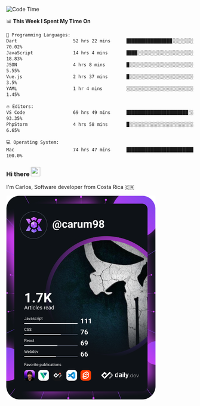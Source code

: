 
<!--START_SECTION:waka-->
![Code Time](http://img.shields.io/badge/Code%20Time-9%2C588%20hrs%2043%20mins-blue)

📊 **This Week I Spent My Time On** 

```text
💬 Programming Languages: 
Dart                     52 hrs 22 mins      █████████████████░░░░░░░░   70.02% 
JavaScript               14 hrs 4 mins       ████░░░░░░░░░░░░░░░░░░░░░   18.83% 
JSON                     4 hrs 8 mins        █░░░░░░░░░░░░░░░░░░░░░░░░   5.55% 
Vue.js                   2 hrs 37 mins       █░░░░░░░░░░░░░░░░░░░░░░░░   3.5% 
YAML                     1 hr 4 mins         ░░░░░░░░░░░░░░░░░░░░░░░░░   1.45%

🔥 Editors: 
VS Code                  69 hrs 49 mins      ███████████████████████░░   93.35% 
PhpStorm                 4 hrs 58 mins       █░░░░░░░░░░░░░░░░░░░░░░░░   6.65%

💻 Operating System: 
Mac                      74 hrs 47 mins      █████████████████████████   100.0%

```


<!--END_SECTION:waka-->

### Hi there <img src="https://media.giphy.com/media/hvRJCLFzcasrR4ia7z/giphy.gif" width="25px" height="25px">

I'm Carlos, Software developer from Costa Rica 🇨🇷

<a href="https://app.daily.dev/carum98"><img src="https://github.com/carum98/carum98/blob/main/devcard.svg" width="400" alt="Carlos Umaña Acevedo's Dev Card"/></a>
